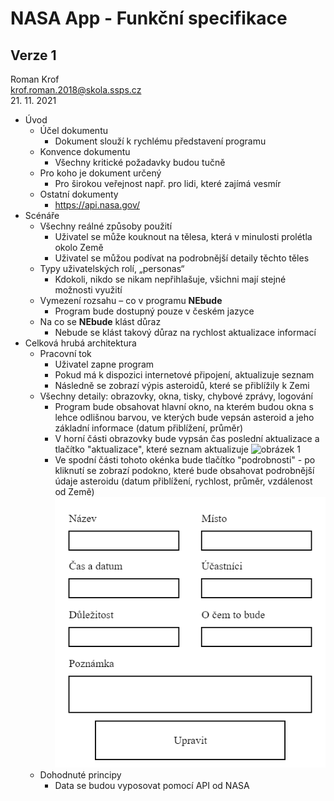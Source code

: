 # NASA App - Funkční specifikace
## Verze 1

Roman Krof <br/>
krof.roman.2018@skola.ssps.cz <br/>
21. 11. 2021

* Úvod
  * Účel dokumentu
    * Dokument slouží k rychlému představení programu
  * Konvence dokumentu
    * Všechny kritické požadavky budou tučně
  * Pro koho je dokument určený
    * Pro širokou veřejnost např. pro lidi, které zajímá vesmír
  * Ostatní dokumenty
    * https://api.nasa.gov/
* Scénáře
  * Všechny reálné způsoby použití
    * Uživatel se může kouknout na tělesa, která v minulosti prolétla okolo Země
    * Uživatel se můžou podívat na podrobnější detaily těchto těles
  * Typy uživatelských rolí, „personas“
    * Kdokoli, nikdo se nikam nepřihlašuje, všichni mají stejné možnosti využití
  * Vymezení rozsahu – co v programu **NEbude**
    * Program bude dostupný pouze v českém jazyce
  * Na co se **NEbude** klást důraz
    * Nebude se klást takový důraz na rychlost aktualizace informací
* Celková hrubá architektura
  * Pracovní tok
    * Uživatel zapne program
    * Pokud má k dispozici internetové připojení, aktualizuje seznam
    * Následně se zobrazí výpis asteroidů, které se přiblížily k Zemi
  * Všechny detaily: obrazovky, okna, tisky, chybové zprávy, logování
    * Program bude obsahovat hlavní okno, na kterém budou okna s lehce odlišnou barvou, ve kterých bude vepsán asteroid a jeho základní informace (datum přiblížení, průměr)
    * V horní části obrazovky bude vypsán čas poslední aktualizace a tlačítko "aktualizace", které seznam aktualizuje
    ![obrázek 1](https://github.com/RomanKrof/NASAAppFunspecs-Krof/blob/main/N%C3%A1vrh%20aplikace%20-%20hlavn%C3%AD%20strana.png)
    * Ve spodní části tohoto okénka bude tlačítko "podrobnosti" - po kliknutí se zobrazí podokno, které bude obsahovat podrobnější údaje asteroidu (datum přiblížení, rychlost, průměr, vzdálenost od Země)
    ![obrázek 2](https://github.com/RomanKrof/UzitecnySoftwareNavrh/blob/main/N%C3%A1vrh%20upravovac%C3%ADho%20a%20p%C5%99id%C3%A1vac%C3%ADho%20okna.png "Obrázek 2")       
  * Dohodnuté principy
    * Data se budou vyposovat pomocí API od NASA
